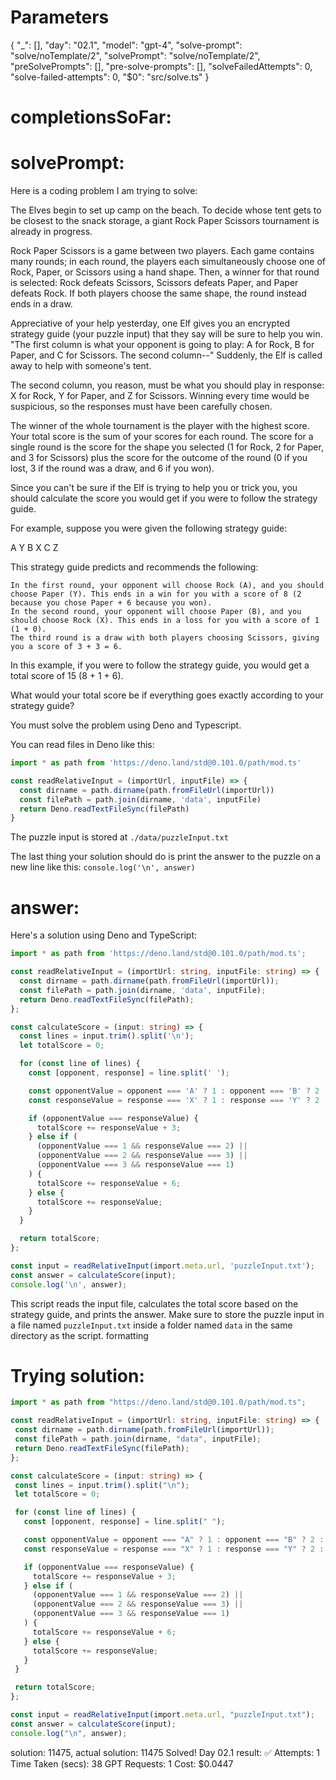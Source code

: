# Parameters

{
  "_": [],
  "day": "02.1",
  "model": "gpt-4",
  "solve-prompt": "solve/noTemplate/2",
  "solvePrompt": "solve/noTemplate/2",
  "preSolvePrompts": [],
  "pre-solve-prompts": [],
  "solveFailedAttempts": 0,
  "solve-failed-attempts": 0,
  "$0": "src/solve.ts"
}

# completionsSoFar: 




# solvePrompt:

Here is a coding problem I am trying to solve:

The Elves begin to set up camp on the beach. To decide whose tent gets to be closest to the snack storage, a giant Rock Paper Scissors tournament is already in progress.

Rock Paper Scissors is a game between two players. Each game contains many rounds; in each round, the players each simultaneously choose one of Rock, Paper, or Scissors using a hand shape. Then, a winner for that round is selected: Rock defeats Scissors, Scissors defeats Paper, and Paper defeats Rock. If both players choose the same shape, the round instead ends in a draw.

Appreciative of your help yesterday, one Elf gives you an encrypted strategy guide (your puzzle input) that they say will be sure to help you win. "The first column is what your opponent is going to play: A for Rock, B for Paper, and C for Scissors. The second column--" Suddenly, the Elf is called away to help with someone's tent.

The second column, you reason, must be what you should play in response: X for Rock, Y for Paper, and Z for Scissors. Winning every time would be suspicious, so the responses must have been carefully chosen.

The winner of the whole tournament is the player with the highest score. Your total score is the sum of your scores for each round. The score for a single round is the score for the shape you selected (1 for Rock, 2 for Paper, and 3 for Scissors) plus the score for the outcome of the round (0 if you lost, 3 if the round was a draw, and 6 if you won).

Since you can't be sure if the Elf is trying to help you or trick you, you should calculate the score you would get if you were to follow the strategy guide.

For example, suppose you were given the following strategy guide:

A Y
B X
C Z

This strategy guide predicts and recommends the following:

    In the first round, your opponent will choose Rock (A), and you should choose Paper (Y). This ends in a win for you with a score of 8 (2 because you chose Paper + 6 because you won).
    In the second round, your opponent will choose Paper (B), and you should choose Rock (X). This ends in a loss for you with a score of 1 (1 + 0).
    The third round is a draw with both players choosing Scissors, giving you a score of 3 + 3 = 6.

In this example, if you were to follow the strategy guide, you would get a total score of 15 (8 + 1 + 6).

What would your total score be if everything goes exactly according to your strategy guide?


You must solve  the problem using Deno and Typescript.

You can read files in Deno like this:

```typescript
import * as path from 'https://deno.land/std@0.101.0/path/mod.ts'

const readRelativeInput = (importUrl, inputFile) => {
  const dirname = path.dirname(path.fromFileUrl(importUrl))
  const filePath = path.join(dirname, 'data', inputFile)
  return Deno.readTextFileSync(filePath)
}
```

The puzzle input is stored at `./data/puzzleInput.txt`

The last thing your solution should do is print the answer to the puzzle on a new line like this: `console.log('\n', answer)`


# answer: 

Here's a solution using Deno and TypeScript:

```typescript
import * as path from 'https://deno.land/std@0.101.0/path/mod.ts';

const readRelativeInput = (importUrl: string, inputFile: string) => {
  const dirname = path.dirname(path.fromFileUrl(importUrl));
  const filePath = path.join(dirname, 'data', inputFile);
  return Deno.readTextFileSync(filePath);
};

const calculateScore = (input: string) => {
  const lines = input.trim().split('\n');
  let totalScore = 0;

  for (const line of lines) {
    const [opponent, response] = line.split(' ');

    const opponentValue = opponent === 'A' ? 1 : opponent === 'B' ? 2 : 3;
    const responseValue = response === 'X' ? 1 : response === 'Y' ? 2 : 3;

    if (opponentValue === responseValue) {
      totalScore += responseValue + 3;
    } else if (
      (opponentValue === 1 && responseValue === 2) ||
      (opponentValue === 2 && responseValue === 3) ||
      (opponentValue === 3 && responseValue === 1)
    ) {
      totalScore += responseValue + 6;
    } else {
      totalScore += responseValue;
    }
  }

  return totalScore;
};

const input = readRelativeInput(import.meta.url, 'puzzleInput.txt');
const answer = calculateScore(input);
console.log('\n', answer);
```

This script reads the input file, calculates the total score based on the strategy guide, and prints the answer. Make sure to store the puzzle input in a file named `puzzleInput.txt` inside a folder named `data` in the same directory as the script.
formatting
# Trying solution: 

 ```typescript
import * as path from "https://deno.land/std@0.101.0/path/mod.ts";

const readRelativeInput = (importUrl: string, inputFile: string) => {
  const dirname = path.dirname(path.fromFileUrl(importUrl));
  const filePath = path.join(dirname, "data", inputFile);
  return Deno.readTextFileSync(filePath);
};

const calculateScore = (input: string) => {
  const lines = input.trim().split("\n");
  let totalScore = 0;

  for (const line of lines) {
    const [opponent, response] = line.split(" ");

    const opponentValue = opponent === "A" ? 1 : opponent === "B" ? 2 : 3;
    const responseValue = response === "X" ? 1 : response === "Y" ? 2 : 3;

    if (opponentValue === responseValue) {
      totalScore += responseValue + 3;
    } else if (
      (opponentValue === 1 && responseValue === 2) ||
      (opponentValue === 2 && responseValue === 3) ||
      (opponentValue === 3 && responseValue === 1)
    ) {
      totalScore += responseValue + 6;
    } else {
      totalScore += responseValue;
    }
  }

  return totalScore;
};

const input = readRelativeInput(import.meta.url, "puzzleInput.txt");
const answer = calculateScore(input);
console.log("\n", answer);

``` 

solution: 11475, actual solution: 11475
Solved!
Day 02.1 result: ✅   Attempts: 1  Time Taken (secs): 38   GPT Requests: 1   Cost: $0.0447
